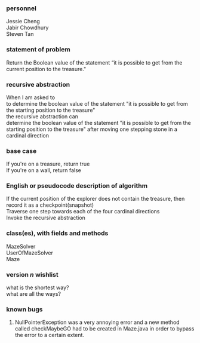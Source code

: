 ### personnel
Jessie Cheng </br>
Jabir Chowdhury </br>
Steven Tan

### statement of problem

Return the Boolean value of the statement “it is possible to get from the current position to the treasure."

### recursive abstraction
When I am asked to  </br>
  to determine the boolean value of the statement "it is possible to get from the starting position to the treasure" </br>
the recursive abstraction can  </br>
  determine the boolean value of the statement "it is possible to get from the starting position to the treasure" after moving one stepping stone in a cardinal direction</br>

### base case
If you're on a treasure, return true  </br>
If you're on a wall, return false  </br>


### English or pseudocode description of algorithm
If the current position of the explorer does not contain the treasure, then record it as a checkpoint(snapshot) <br>
Traverse one step towards each of the four cardinal directions <br>
Invoke the recursive abstraction <br>

### class(es), with fields and methods
MazeSolver</br>
UserOfMazeSolver</br>
Maze</br>

### version *n* wishlist
what is the shortest way? </br>
what are all the ways?

### known bugs
1. NullPointerException was a very annoying error and a new method called checkMaybeGO had to be created in Maze.java in order to bypass the error to a certain extent.


